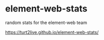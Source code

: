 # element-web-stats
random stats for the element-web team

https://turt2live.github.io/element-web-stats/

